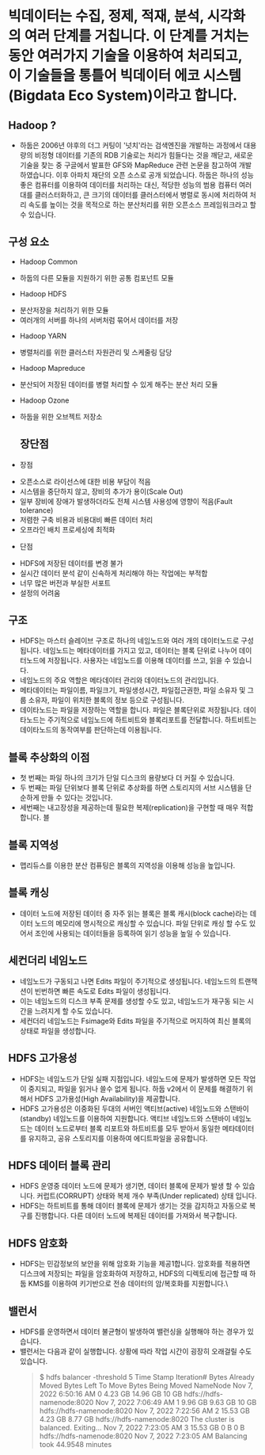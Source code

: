 # 빅데이터는 수집, 정제, 적재, 분석, 시각화의 여러 단계를 거칩니다. 이 단계를 거치는 동안 여러가지 기술을 이용하여 처리되고, 이 기술들을 통틀어 빅데이터 에코 시스템(Bigdata Eco System)이라고 합니다.

## Hadoop ?
- 하둡은 2006년 야후의 더그 커팅이 '넛치'라는 검색엔진을 개발하는 과정에서 대용량의 비정형 데이터를 기존의 RDB 기술로는 처리가 힘들다는 것을 깨닫고, 새로운 기술을 찾는 중 구글에서 발표한 GFS와 MapReduce 관련 논문을 참고하여 개발하였습니다. 이후 아파치 재단의 오픈 소스로 공개 되었습니다. 하둡은 하나의 성능 좋은 컴퓨터를 이용하여 데이터를 처리하는 대신, 적당한 성능의 범용 컴퓨터 여러 대를 클러스터화하고, 큰 크기의 데이터를 클러스터에서 병렬로 동시에 처리하여 처리 속도를 높이는 것을 목적으로 하는 분산처리를 위한 오픈소스 프레임워크라고 할 수 있습니다.

 ## 구성 요소
- Hadoop Common
* 하둡의 다른 모듈을 지원하기 위한 공통 컴포넌트 모듈
- Hadoop HDFS
* 분산저장을 처리하기 위한 모듈
* 여러개의 서버를 하나의 서버처럼 묶어서 데이터를 저장
- Hadoop YARN
* 병렬처리를 위한 클러스터 자원관리 및 스케줄링 담당
- Hadoop Mapreduce
* 분산되어 저장된 데이터를 병렬 처리할 수 있게 해주는 분산 처리 모듈
- Hadoop Ozone
* 하둡을 위한 오브젝트 저장소

  ## 장단점
- 장점
* 오픈소스로 라이선스에 대한 비용 부담이 적음
* 시스템을 중단하지 않고, 장비의 추가가 용이(Scale Out)
* 일부 장비에 장애가 발생하더라도 전체 시스템 사용성에 영향이 적음(Fault tolerance)
* 저렴한 구축 비용과 비용대비 빠른 데이터 처리
* 오프라인 배치 프로세싱에 최적화
- 단점
* HDFS에 저장된 데이터를 변경 불가
* 실시간 데이터 분석 같이 신속하게 처리해야 하는 작업에는 부적합
* 너무 많은 버전과 부실한 서포트
* 설정의 어려움


## 구조
- HDFS는 마스터 슬레이브 구조로 하나의 네임노드와 여러 개의 데이터노드로 구성됩니다. 네임노드는 메타데이터를 가지고 있고, 데이터는 블록 단위로 나누어 데이터노드에 저장됩니다. 사용자는 네임노드를 이용해 데이터를 쓰고, 읽을 수 있습니다.
- 네임노드의 주요 역할은 메타데이터 관리와 데이터노드의 관리입니다.
- 메타데이터는 파일이름, 파일크기, 파일생성시간, 파일접근권한, 파일 소유자 및 그룹 소유자, 파일이 위치한 블록의 정보 등으로 구성됩니다.
- 데이타노드는 파일을 저장하는 역할을 합니다. 파일은 블록단위로 저장됩니다. 데이타노드는 주기적으로 네임노드에 하트비트와 블록리포트를 전달합니다. 하트비트는 데이타노드의 동작여부를 판단하는데 이용됩니다.

## 블록 추상화의 이점
- 첫 번째는 파일 하나의 크기가 단일 디스크의 용량보다 더 커질 수 있습니다.
- 두 번째는 파일 단위보다 블록 단위로 추상화를 하면 스토리지의 서브 시스템을 단순하게 만들 수 있다는 것입니다.
- 세번째는 내고장성을 제공하는데 필요한 복제(replication)을 구현할 때 매우 적합합니다. 블

## 블록 지역성
- 맵리듀스를 이용한 분산 컴퓨팅은 블록의 지역성을 이용해 성능을 높입니다.

## 블록 캐싱
- 데이터 노드에 저장된 데이터 중 자주 읽는 블록은 블록 캐시(block cache)라는 데이터 노드의 메모리에 명시적으로 캐싱할 수 있습니다. 파일 단위로 캐싱 할 수도 있어서 조인에 사용되는 데이터들을 등록하여 읽기 성능을 높일 수 있습니다.

## 세컨더리 네임노드
- 네임노드가 구동되고 나면 Edits 파일이 주기적으로 생성됩니다. 네임노드의 트랜잭션이 빈번하면 빠른 속도로 Edits 파일이 생성됩니다.
- 이는 네임노드의 디스크 부족 문제를 생성할 수도 있고, 네임노드가 재구동 되는 시간을 느려지게 할 수도 있습니다.
- 세컨더리 네임노드는 Fsimage와 Edits 파일을 주기적으로 머지하여 최신 블록의 상태로 파일을 생성합니다.


## HDFS 고가용성
- HDFS는 네임노드가 단일 실패 지점입니다. 네임노드에 문제가 발생하면 모든 작업이 중지되고, 파일을 읽거나 쓸수 없게 됩니다. 하둡 v2에서 이 문제를 해결하기 위해서 HDFS 고가용성(High Availability)을 제공합니다.
- HDFS 고가용성은 이중화된 두대의 서버인 액티브(active) 네임노드와 스탠바이(standby) 네임노드를 이용하여 지원합니다. 액티브 네임노드와 스탠바이 네임노드는 데이터 노드로부터 블록 리포트와 하트비트를 모두 받아서 동일한 메타데이터를 유지하고, 공유 스토리지를 이용하여 에디트파일을 공유합니다.


## HDFS 데이터 블록 관리
- HDFS 운영중 데이터 노드에 문제가 생기면, 데이터 블록에 문제가 발생 할 수 있습니다. 커럽트(CORRUPT) 상태와 복제 개수 부족(Under replicated) 상태 입니다.
- HDFS는 하트비트를 통해 데이터 블록에 문제가 생기는 것을 감지하고 자동으로 복구를 진행합니다. 다른 데이터 노드에 복제된 데이터를 가져와서 복구합니다.


## HDFS 암호화
- HDFS는 민감정보의 보안을 위해 암호화 기능을 제공1합니다. 암호화를 적용하면 디스크에 저장되는 파일을 암호화하여 저장하고, HDFS의 디렉토리에 접근할 때 하둡 KMS를 이용하여 키기반으로 전송 데이터의 암/복호화를 지원합니다.\


## 밸런서
- HDFS를 운영하면서 데이터 불균형이 발생하여 밸런싱을 실행해야 하는 경우가 있습니다.
- 밸런서는 다음과 같이 실행합니다. 상황에 따라 작업 시간이 굉장히 오래걸릴 수도 있습니다.
  > $ hdfs balancer -threshold 5
  > Time Stamp               Iteration#  Bytes Already Moved  Bytes Left To Move  Bytes Being Moved  NameNode
  > Nov 7, 2022 6:50:16 AM            0              4.23 GB            14.96 GB              10 GB  hdfs://hdfs-namenode:8020
  > Nov 7, 2022 7:06:49 AM            1              9.96 GB             9.63 GB              10 GB  hdfs://hdfs-namenode:8020
  > Nov 7, 2022 7:22:56 AM            2             15.53 GB             4.23 GB            8.77 GB  hdfs://hdfs-namenode:8020
  > The cluster is balanced. Exiting...
  > Nov 7, 2022 7:23:05 AM            3             15.53 GB                 0 B                0 B  hdfs://hdfs-namenode:8020
  > Nov 7, 2022 7:23:05 AM   Balancing took 44.9548 minutes
